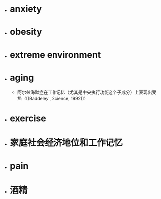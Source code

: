 - # anxiety 
- # obesity
- # extreme environment
- # aging
	- 阿尔兹海默症在工作记忆（尤其是中央执行功能这个子成分）上表现出受损（[[Baddeley , Science, 1992]]）
- # exercise 
- # 家庭社会经济地位和工作记忆
- # pain 
- # 酒精